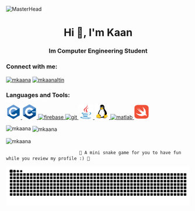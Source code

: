  ![MasterHead](https://raw.githubusercontent.com/anirudhajith/process-wallpaper/master/screenshot.png)

<h1 align="center">Hi 👋, I'm Kaan</h1>
<h3 align="center">Im Computer Engineering Student</h3>

<h3 align="left">Connect with me:</h3>
<p align="left">
<a href="https://linkedin.com/in/mkaana" target="blank"><img align="center" src="https://raw.githubusercontent.com/rahuldkjain/github-profile-readme-generator/master/src/images/icons/Social/linked-in-alt.svg" alt="mkaana" height="30" width="40" /></a>
<a href="https://www.hackerrank.com/mkaanaltin" target="blank"><img align="center" src="https://raw.githubusercontent.com/rahuldkjain/github-profile-readme-generator/master/src/images/icons/Social/hackerrank.svg" alt="mkaanaltin" height="30" width="40" /></a>
</p>

<h3 align="left">Languages and Tools:</h3>
<p align="left"> <a href="https://www.cprogramming.com/" target="_blank" rel="noreferrer"> <img src="https://raw.githubusercontent.com/devicons/devicon/master/icons/c/c-original.svg" alt="c" width="40" height="40"/> </a> <a href="https://www.w3schools.com/cpp/" target="_blank" rel="noreferrer"> <img src="https://raw.githubusercontent.com/devicons/devicon/master/icons/cplusplus/cplusplus-original.svg" alt="cplusplus" width="40" height="40"/> </a> <a href="https://firebase.google.com/" target="_blank" rel="noreferrer"> <img src="https://www.vectorlogo.zone/logos/firebase/firebase-icon.svg" alt="firebase" width="40" height="40"/> </a> <a href="https://git-scm.com/" target="_blank" rel="noreferrer"> <img src="https://www.vectorlogo.zone/logos/git-scm/git-scm-icon.svg" alt="git" width="40" height="40"/> </a> <a href="https://www.java.com" target="_blank" rel="noreferrer"> <img src="https://raw.githubusercontent.com/devicons/devicon/master/icons/java/java-original.svg" alt="java" width="40" height="40"/> </a> <a href="https://www.linux.org/" target="_blank" rel="noreferrer"> <img src="https://raw.githubusercontent.com/devicons/devicon/master/icons/linux/linux-original.svg" alt="linux" width="40" height="40"/> </a> <a href="https://www.mathworks.com/" target="_blank" rel="noreferrer"> <img src="https://upload.wikimedia.org/wikipedia/commons/2/21/Matlab_Logo.png" alt="matlab" width="40" height="40"/> </a> <a href="https://developer.apple.com/swift/" target="_blank" rel="noreferrer"> <img src="https://raw.githubusercontent.com/devicons/devicon/master/icons/swift/swift-original.svg" alt="swift" width="40" height="40"/> </a> </p>

<p><img align="left" src="https://github-readme-stats.vercel.app/api/top-langs?username=mkaana&show_icons=true&locale=en&layout=compact" alt="mkaana" /></p>

<p>&nbsp;<img align="center" src="https://github-readme-stats.vercel.app/api?username=mkaana&show_icons=true&locale=en" alt="mkaana" /></p>

<p><img align="center" src="https://github-readme-streak-stats.herokuapp.com/?user=mkaana&" alt="mkaana" /></p>


                                🐍 A mini snake game for you to have fun while you review my profile :) 🐍

<picture>
  <source media="(prefers-color-scheme: dark)" srcset="https://raw.githubusercontent.com/MKaaNa/MKaaNa/output/github-contribution-grid-snake-dark.svg">
  <source media="(prefers-color-scheme: light)" srcset="https://raw.githubusercontent.com/MKaaNa/MKaaNa/output/github-contribution-grid-snake.svg">
  <img alt="github contribution grid snake animation" src="https://raw.githubusercontent.com/MKaaNa/MKaaNa/output/github-contribution-grid-snake.svg">
</picture>
